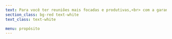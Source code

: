 ```yaml
---
text: Para você ter reuniões mais focadas e produtivas,<br> com a garantia de alimentos frescos e energéticos, <br>através de um serviço personalizado de coffee breaks.
section_class: bg-red text-white
text_class: text-white

menu: propósito
---
```

